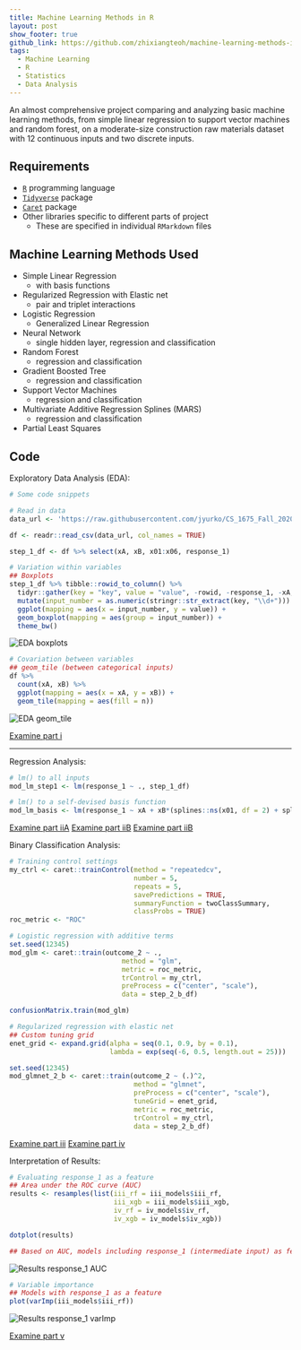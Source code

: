 ```yaml
---
title: Machine Learning Methods in R
layout: post
show_footer: true
github_link: https://github.com/zhixiangteoh/machine-learning-methods-in-r
tags: 
  - Machine Learning
  - R
  - Statistics
  - Data Analysis
---
```


An almost comprehensive project comparing and analyzing basic machine learning methods, from simple linear regression to support vector machines and random forest, on a moderate-size construction raw materials dataset with 12 continuous inputs and two discrete inputs.

## Requirements

- [`R`](https://www.r-project.org/about.html) programming language
- [`Tidyverse`](https://www.tidyverse.org/) package
- [`Caret`](http://topepo.github.io/caret/index.html) package
- Other libraries specific to different parts of project
  - These are specified in individual `RMarkdown` files

## Machine Learning Methods Used

- Simple Linear Regression
  - with basis functions
- Regularized Regression with Elastic net
  - pair and triplet interactions
- Logistic Regression
  - Generalized Linear Regression
- Neural Network
  - single hidden layer, regression and classification
- Random Forest
  - regression and classification
- Gradient Boosted Tree
  - regression and classification
- Support Vector Machines
  - regression and classification
- Multivariate Additive Regression Splines (MARS)
  - regression and classification
- Partial Least Squares

## Code

Exploratory Data Analysis (EDA):

```r
# Some code snippets

# Read in data
data_url <- 'https://raw.githubusercontent.com/jyurko/CS_1675_Fall_2020/master/HW/final_project/cs_1675_final_project_data.csv'

df <- readr::read_csv(data_url, col_names = TRUE)

step_1_df <- df %>% select(xA, xB, x01:x06, response_1)
```

```r
# Variation within variables
## Boxplots
step_1_df %>% tibble::rowid_to_column() %>% 
  tidyr::gather(key = "key", value = "value", -rowid, -response_1, -xA, -xB) %>% 
  mutate(input_number = as.numeric(stringr::str_extract(key, "\\d+"))) %>% 
  ggplot(mapping = aes(x = input_number, y = value)) +
  geom_boxplot(mapping = aes(group = input_number)) +
  theme_bw()
```

![EDA boxplots](/images/ml-methods-in-r_eda_boxplots.png)

```r
# Covariation between variables
## geom_tile (between categorical inputs)
df %>% 
  count(xA, xB) %>% 
  ggplot(mapping = aes(x = xA, y = xB)) +
  geom_tile(mapping = aes(fill = n))
```

![EDA geom_tile](/images/ml-methods-in-r_eda_geom_tile.png)

[Examine part i](/documents/ml-methods-in-r/TEOH_ZHIXIANG_Project_i.html)

---

Regression Analysis:

```r
# lm() to all inputs
mod_lm_step1 <- lm(response_1 ~ ., step_1_df)
```

```r
# lm() to a self-devised basis function
mod_lm_basis <- lm(response_1 ~ xA + xB*(splines::ns(x01, df = 2) + splines::ns(x02, df = 2) + splines::ns(x03, df = 2)), step_1_df)
```

[Examine part iiA](/documents/ml-methods-in-r/TEOH_ZHIXIANG_Project_iiA.html)
[Examine part iiB](/documents/ml-methods-in-r/TEOH_ZHIXIANG_Project_iiB.html)
[Examine part iiB](/documents/ml-methods-in-r/TEOH_ZHIXIANG_Project_iiC.html)

Binary Classification Analysis:

```r
# Training control settings
my_ctrl <- caret::trainControl(method = "repeatedcv", 
                               number = 5, 
                               repeats = 5, 
                               savePredictions = TRUE, 
                               summaryFunction = twoClassSummary, 
                               classProbs = TRUE)
roc_metric <- "ROC"
```

```r
# Logistic regression with additive terms
set.seed(12345)
mod_glm <- caret::train(outcome_2 ~ .,
                            method = "glm", 
                            metric = roc_metric, 
                            trControl = my_ctrl,
                            preProcess = c("center", "scale"),
                            data = step_2_b_df)

confusionMatrix.train(mod_glm)

# Regularized regression with elastic net
## Custom tuning grid
enet_grid <- expand.grid(alpha = seq(0.1, 0.9, by = 0.1),
                         lambda = exp(seq(-6, 0.5, length.out = 25)))

set.seed(12345)
mod_glmnet_2_b <- caret::train(outcome_2 ~ (.)^2,
                               method = "glmnet",
                               preProcess = c("center", "scale"),
                               tuneGrid = enet_grid,
                               metric = roc_metric,
                               trControl = my_ctrl,
                               data = step_2_b_df)
```
[Examine part iii](/documents/ml-methods-in-r/TEOH_ZHIXIANG_Project_iii.html)
[Examine part iv](/documents/ml-methods-in-r/TEOH_ZHIXIANG_Project_iv.html)

Interpretation of Results:

```r
# Evaluating response_1 as a feature
## Area under the ROC curve (AUC)
results <- resamples(list(iii_rf = iii_models$iii_rf,
                          iii_xgb = iii_models$iii_xgb,
                          iv_rf = iv_models$iv_rf,
                          iv_xgb = iv_models$iv_xgb))

dotplot(results)

## Based on AUC, models including response_1 (intermediate input) as feature yield better performance in predicting outcome_2 (output variable); observed from the higher AUC values
```

![Results response_1 AUC](/images/ml-methods-in-r_results_response_1_auc.png)

```r
# Variable importance
## Models with response_1 as a feature
plot(varImp(iii_models$iii_rf))
```

![Results response_1 varImp](/images/ml-methods-in-r_results_response_1_varImp.png)

[Examine part v](/documents/ml-methods-in-r/TEOH_ZHIXIANG_Project_v.html)

<!-- ---
{: data-content="footnotes"} -->
